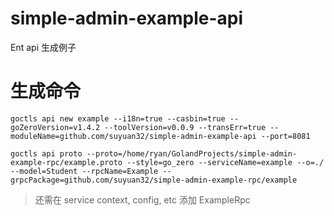 # simple-admin-example-api
Ent api 生成例子

# 生成命令

```shell
goctls api new example --i18n=true --casbin=true --goZeroVersion=v1.4.2 --toolVersion=v0.0.9 --transErr=true --moduleName=github.com/suyuan32/simple-admin-example-api --port=8081

goctls api proto --proto=/home/ryan/GolandProjects/simple-admin-example-rpc/example.proto --style=go_zero --serviceName=example --o=./ --model=Student --rpcName=Example --grpcPackage=github.com/suyuan32/simple-admin-example-rpc/example
```

> 还需在 service context, config, etc 添加 ExampleRpc